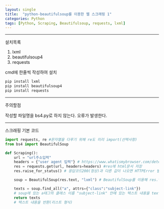 ```yaml
---
layout: single
title:  "python-beautifulsoup를 이용한 웹 스크래핑 1"
categories: Python
tags: [Python, Scraping, Beautifulsoup, requests, lxml]
---
```


<hr/>
 설치목록

<ol>
	<li>lxml</li>
	<li>beautifulsoup4</li>
	<li>requests</li>
</ol>

 cmd에 한줄씩 작성하여 설치

```cmd
pip install lxml
pip install beautifulsoup4
pip install requests
```
<hr/>
 주의할점


 작성할 파일명을 bs4.py로 하지 않는다. 오류가 발생한다.
<hr/>
 스크래핑 기본 코드

```python
import requests, re #문자열을 다루기 위해 re도 미리 import(선택사항)
from bs4 import BeautifulSoup

def Scraping():
    url = "url주소입력"
    headers = {"user agent 입력"} # https://www.whatismybrowser.com/detect/what-is-my-user-agent 에서 확인 가능
    res = requests.get(url, headers=headers) #res에 html문서 저장
    res.raise_for_status() # 응답코드200(정상)과 다른 값이 나오면 HTTPError 발생

    soup = BeautifulSoup(res.text, "lxml") # BeautifulSoup를 이용해 res.text를 xml형태로 읽음

    texts = soup.find_all("a", attrs={"class":"subject-link"}) 
	# soup에 있는 a태그의 클래스 이름 "subject-link" 안에 있는 텍스트 내용을 texts에 저장
    return texts
	# 텍스트 내용을 반환(리스트 형식)
```
